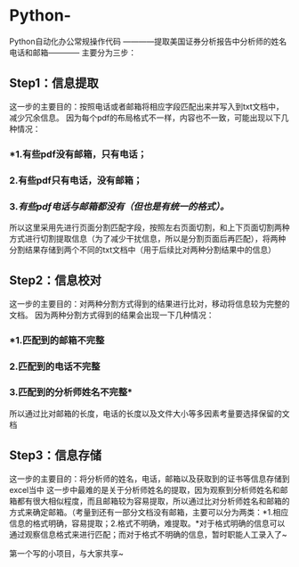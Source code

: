 # Python-
Python自动化办公常规操作代码
————提取美国证券分析报告中分析师的姓名电话和邮箱————
主要分为三步：

## Step1：信息提取
这一步的主要目的：按照电话或者邮箱将相应字段匹配出来并写入到txt文档中，减少冗余信息。
因为每个pdf的布局格式不一样，内容也不一致，可能出现以下几种情况：
### *1.有些pdf没有邮箱，只有电话；
### 2.有些pdf只有电话，没有邮箱；
### 3.*有些pdf电话与邮箱都没有（但也是有统一的格式）。*
所以这里采用先进行页面分割匹配字段，按照左右页面切割，和上下页面切割两种方式进行切割提取信息（为了减少干扰信息，所以是分割页面后再匹配），将两种分割结果存储到两个不同的txt文档中（用于后续比对两种分割结果中的信息）

## Step2：信息校对
这一步的主要目的：对两种分割方式得到的结果进行比对，移动将信息较为完整的文档。
因为两种分割方式得到的结果会出现一下几种情况：
### *1.匹配到的邮箱不完整
### 2.匹配到的电话不完整
### 3.匹配到的分析师姓名不完整*
所以通过比对邮箱的长度，电话的长度以及文件大小等多因素考量要选择保留的文档

## Step3：信息存储
这一步的主要目的：将分析师的姓名，电话，邮箱以及获取到的证书等信息存储到excel当中
这一步中最难的是关于分析师姓名的提取，因为观察到分析师姓名和邮箱都有很大相似程度，而且邮箱较为容易提取，所以通过比对分析师姓名和邮箱的方式来确定邮箱。（考量到还有一部分文档没有邮箱，主要可以分为两类：*1.相应信息的格式明确，容易提取；2.格式不明确，难提取。*对于格式明确的信息可以通过观察信息格式来进行匹配；而对于格式不明确的信息，暂时职能人工录入了~

第一个写的小项目，与大家共享~



